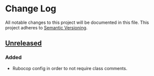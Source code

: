 # Change Log
All notable changes to this project will be documented in this file.
This project adheres to [Semantic Versioning](http://semver.org/).

## [Unreleased]
### Added
- Rubocop config in order to not require class comments.

[Unreleased]: https://github.com/squaresurf/poodr_rspec/compare/v0.0.0...HEAD
